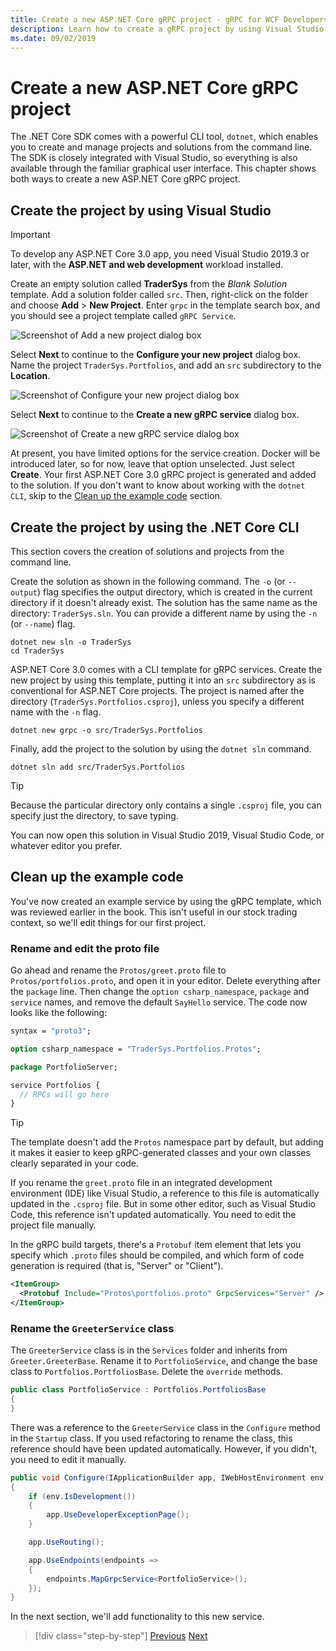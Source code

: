 ```yaml
---
title: Create a new ASP.NET Core gRPC project - gRPC for WCF Developers
description: Learn how to create a gRPC project by using Visual Studio or the command line.
ms.date: 09/02/2019
---
```


# Create a new ASP.NET Core gRPC project

The .NET Core SDK comes with a powerful CLI tool, `dotnet`, which enables you to create and manage projects and solutions from the command line. The SDK is closely integrated with Visual Studio, so everything is also available through the familiar graphical user interface. This chapter shows both ways to create a new ASP.NET Core gRPC project.

## Create the project by using Visual Studio

> [!IMPORTANT]
> To develop any ASP.NET Core 3.0 app, you need Visual Studio 2019.3 or later, with the **ASP.NET and web development** workload installed.

Create an empty solution called **TraderSys** from the *Blank Solution* template. Add a solution folder called `src`. Then, right-click on the folder and choose **Add** > **New Project**. Enter `grpc` in the template search box, and you should see a project template called `gRPC Service`.

![Screenshot of Add a new project dialog box](media/create-project/new-grpc-project.png)

Select **Next** to continue to the **Configure your new project** dialog box. Name the project `TraderSys.Portfolios`, and add an `src` subdirectory to the **Location**.

![Screenshot of Configure your new project dialog box](media/create-project/configure-project.png)

Select **Next** to continue to the **Create a new gRPC service** dialog box.

![Screenshot of Create a new gRPC service dialog box](media/create-project/create-new-grpc-service.png)

At present, you have limited options for the service creation. Docker will be introduced later, so for now, leave that option unselected. Just select **Create**. Your first ASP.NET Core 3.0 gRPC project is generated and added to the solution. If you don't want to know about working with the `dotnet CLI`, skip to the [Clean up the example code](#clean-up-the-example-code) section.

## Create the project by using the .NET Core CLI

This section covers the creation of solutions and projects from the command line.

Create the solution as shown in the following command. The `-o` (or `--output`) flag specifies the output directory, which is created in the current directory if it doesn't already exist. The solution has the same name as the directory: `TraderSys.sln`. You can provide a different name by using the `-n` (or `--name`) flag.

```dotnetcli
dotnet new sln -o TraderSys
cd TraderSys
```

ASP.NET Core 3.0 comes with a CLI template for gRPC services. Create the new project by using this template, putting it into an `src` subdirectory as is conventional for ASP.NET Core projects. The project is named after the directory (`TraderSys.Portfolios.csproj`), unless you specify a different name with the `-n` flag.

```dotnetcli
dotnet new grpc -o src/TraderSys.Portfolios
```

Finally, add the project to the solution by using the `dotnet sln` command.

```dotnetcli
dotnet sln add src/TraderSys.Portfolios
```

> [!TIP]
> Because the particular directory only contains a single `.csproj` file, you can specify just the directory, to save typing.

You can now open this solution in Visual Studio 2019, Visual Studio Code, or whatever editor you prefer.

## Clean up the example code

You've now created an example service by using the gRPC template, which was reviewed earlier in the book. This isn't useful in our stock trading context, so we'll edit things for our first project.

### Rename and edit the proto file

Go ahead and rename the `Protos/greet.proto` file to `Protos/portfolios.proto`, and open it in your editor. Delete everything after the `package` line. Then change the `option csharp_namespace`, `package` and `service` names, and remove the default `SayHello` service. The code now looks like the following:

```protobuf
syntax = "proto3";

option csharp_namespace = "TraderSys.Portfolios.Protos";

package PortfolioServer;

service Portfolios {
  // RPCs will go here
}
```

> [!TIP]
> The template doesn't add the `Protos` namespace part by default, but adding it makes it easier to keep gRPC-generated classes and your own classes clearly separated in your code.

If you rename the `greet.proto` file in an integrated development environment (IDE) like Visual Studio, a reference to this file is automatically updated in the `.csproj` file. But in some other editor, such as Visual Studio Code, this reference isn't updated automatically. You need to edit the project file manually.

In the gRPC build targets, there's a `Protobuf` item element that lets you specify which `.proto` files should be compiled, and which form of code generation is required (that is, "Server" or "Client").

```xml
<ItemGroup>
  <Protobuf Include="Protos\portfolios.proto" GrpcServices="Server" />
</ItemGroup>
```

### Rename the `GreeterService` class

The `GreeterService` class is in the `Services` folder and inherits from `Greeter.GreeterBase`. Rename it to `PortfolioService`, and change the base class to `Portfolios.PortfoliosBase`. Delete the `override` methods.

```csharp
public class PortfolioService : Portfolios.PortfoliosBase
{
}
```

There was a reference to the `GreeterService` class in the `Configure` method in the `Startup` class. If you used refactoring to rename the class, this reference should have been updated automatically. However, if you didn't, you need to edit it manually.

```csharp
public void Configure(IApplicationBuilder app, IWebHostEnvironment env)
{
    if (env.IsDevelopment())
    {
        app.UseDeveloperExceptionPage();
    }

    app.UseRouting();

    app.UseEndpoints(endpoints =>
    {
        endpoints.MapGrpcService<PortfolioService>();
    });
}
```

In the next section, we'll add functionality to this new service.

>[!div class="step-by-step"]
>[Previous](migrate-wcf-to-grpc.md)
>[Next](migrate-request-reply.md)

